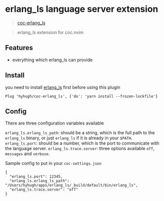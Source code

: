 # erlang_ls language server extension

> [coc-erlang_ls](https://github.com/hyhugh/coc-erlang_ls)

> erlang_ls extension for coc.nvim

## Features

- everything which erlang_ls can provide

## Install

you need to install [erlang_ls](https://github.com/erlang-ls/erlang_ls) first before using this plugin

``` vim
Plug 'hyhugh/coc-erlang_ls', {'do': 'yarn install --frozen-lockfile'}
```

## Config

There are three configuration variables available

`erlang_ls.erlang_ls_path`: should be a string, which is the full path to the `erlang_ls` binary, or just `erlang_ls` if it is already in your `$PATH`.
`erlang_ls.port`: should be a number, which is the port to communicate with the language server.
`erlang_ls.trace.server`: three options available `off`, `messages` and `verbose`.

Sample config to put in your `coc-settings.json`
``` jsonc
{
  "erlang_ls.port": 12345,
  "erlang_ls.erlang_ls_path": "/Users/hyhugh/apps/erlang_ls/_build/default/bin/erlang_ls",
  "erlang_ls.trace.server": "off"
}
```
